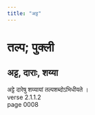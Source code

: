 ```yaml
---
title: "अट्ट"
---
```


# तल्प; पुक्ली
## अट्ट, दाराः, शय्या
अट्टे दारेषु शय्यायां तल्पशब्दोऽभिधीयते ।<br />verse 2.1.1.2<br />page 0008

